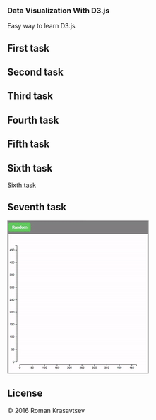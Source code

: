 ### Data Visualization With D3.js
Easy way to learn D3.js

## First task

## Second task

## Third task

## Fourth task

## Fifth task

## Sixth task
[Sixth task]()

## Seventh task
![Sixth task](https://github.com/RomanKrasavtsev/Data-Visualization/raw/master/images/7_random.gif)

## License
© 2016 Roman Krasavtsev
